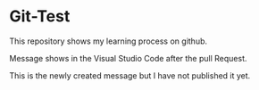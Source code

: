 # Git-Test

This repository shows my learning process on github.

Message shows in the Visual Studio Code after the pull Request.

This is the newly created message but I have not published it yet.

